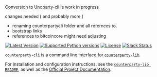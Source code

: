 Conversion to Unoparty-cli
is work in progress

changes needed ( and probably more )
- renaming counterpartycli folder and all refernces to.
- bootstrap links
- references to bitcoincore might need adjusting

[![Latest Version](https://pypip.in/version/counterparty-cli/badge.svg)](https://pypi.python.org/pypi/counterparty-cli/)
[![Supported Python versions](https://pypip.in/py_versions/counterparty-cli/badge.svg)](https://pypi.python.org/pypi/counterparty-cli/)
[![License](https://pypip.in/license/counterparty-cli/badge.svg)](https://pypi.python.org/pypi/counterparty-cli/)
[![Slack Status](http://slack.counterparty.io/badge.svg)](http://slack.counterparty.io)

`counterparty-cli` is a command line interface for [`counterparty-lib`](https://github.com/CounterpartyXCP/counterparty-lib).

For installation and configuration instructions, see the [`counterparty-lib README`](https://github.com/CounterpartyXCP/counterparty-lib), as well as the [Official Project Documentation](http://counterparty.io/docs/).
